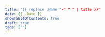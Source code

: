 ```yaml
---
title: "{{ replace .Name "-" " " | title }}"
date: {{ .Date }}
showTableOfContents: true
draft: true
tags: [""]
---
```


